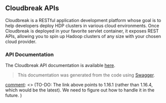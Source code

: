 ## Cloudbreak APIs

Cloudbreak is a RESTful application development platform whose goal is to help developers deploy HDP clusters in various cloud environments. Once Cloudbreak is deployed in your favorite servlet container, it exposes REST APIs, allowing you to spin up Hadoop clusters of any size with your chosen cloud provider.

### API Documentation 

The Cloudbreak API documentation is available [here](https://app.swaggerhub.com/apis/Cloudbreak/Cloudbreak/1.16.1). 

> This documentation was generated from the code using [Swagger](https://swagger.io/).
 
[comment]: <> (TO-DO: The link above points to 1.16.1 (rather than 1.16.4, which would be the latest). We need to figure out how to handle it in the future. )

[comment]: <> (TO-DO: The API doc needs an edit.)